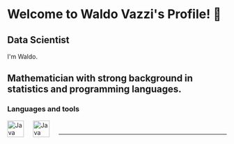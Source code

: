 #                  Welcome to Waldo Vazzi's Profile! :wave:   
## Data Scientist  

I'm Waldo. 

Mathematician with strong background in statistics and programming languages. 
---
### Languages and tools

<img align="left" alt="Java" width="38px" style="padding-right:18px;" src="https://cdn.jsdelivr.net/gh/devicons/devicon/icons/git/git-original.svg"/>  
<img align="left" alt="Java" width="38px" style="padding-right:18px;" src="https://cdn.jsdelivr.net/gh/devicons/devicon/icons/python/python-plain.svg"/>  
<br />  


---

<!--
**superpanditas/superpanditas** is a ✨ _special_ ✨ repository because its `README.md` (this file) appears on your GitHub profile.

Here are some ideas to get you started:

- 🔭 I’m currently working on ...
- 🌱 I’m currently learning ...
- 👯 I’m looking to collaborate on ...
- 🤔 I’m looking for help with ...
- 💬 Ask me about ...
- 📫 How to reach me: ...
- 😄 Pronouns: ...
- ⚡ Fun fact: ...
-->
